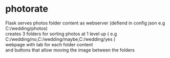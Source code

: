 # photorate
Flask serves photos folder content as webserver (defiend in config json e.g C:/wedding/photos) <br />
creates 3 folders for sorting photos at 1 level up ( e.g C:/wedding/no,C:/wedding/maybe,C:/wedding/yes ) <br />
webpage with tab for each folder content <br />
and buttons that allow moving the image between the folders <br />


